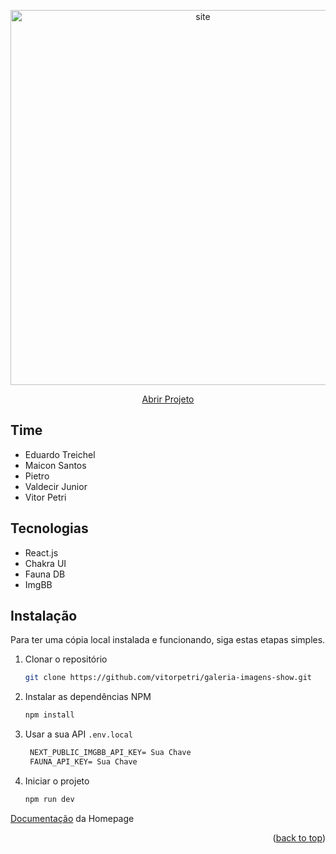 </p><p align="center">
 <a href="#">
  <img src="https://i.ibb.co/0GwBKZ2/Screenshot-20.png" alt="site" width="600px"/>
 </a>
</p>

<p align="center">
 <a href="https://galeria-imagens-show.ga/">
  Abrir Projeto
 </a>

## Time
 - Eduardo Treichel
 - Maicon Santos
 - Pietro
 - Valdecir Junior
 - Vitor Petri

## Tecnologias
  - React.js
  - Chakra UI
  - Fauna DB
  - ImgBB

## Instalação

Para ter uma cópia local instalada e funcionando, siga estas etapas simples.

1. Clonar o repositório
   ```sh
   git clone https://github.com/vitorpetri/galeria-imagens-show.git
   ```
3. Instalar as dependências NPM
   ```sh
   npm install
   ```
4. Usar a sua API `.env.local`
   ```txt
    NEXT_PUBLIC_IMGBB_API_KEY= Sua Chave
    FAUNA_API_KEY= Sua Chave
   ```
5. Iniciar o projeto
   ```sh
   npm run dev
   ```

[Documentação](https://github.com/vitorpetri/imagens-show) da Homepage

<p align="right">(<a href="#top">back to top</a>)</p>
